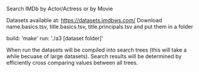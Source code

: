 Search IMDb by Actor/Actress or by Movie

Datasets available at: https://datasets.imdbws.com/
Download name.basics.tsv, title.basics.tsv, title.principals.tsv and put them in a folder

build: 'make'
run: './a3 [dataset folder]'

When run the datasets will be compiled into search trees (this will take a while becuase of large datasets). 
Search results will be determined by efficiently cross comparing values between all trees.